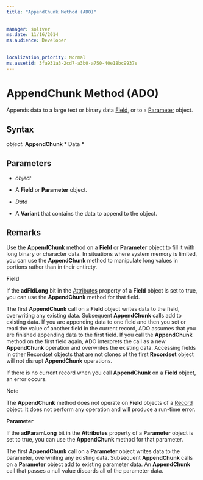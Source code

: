 ```yaml
---
title: "AppendChunk Method (ADO)"
  
  
manager: soliver
ms.date: 11/16/2014
ms.audience: Developer
 
  
localization_priority: Normal
ms.assetid: 3fa931a3-2cd7-a3b0-a750-40e18bc9937e
---
```


# AppendChunk Method (ADO)

Appends data to a large text or binary data [Field](field-object-ado.md), or to a [Parameter](parameter-object-ado.md) object. 
  
## Syntax

 *object.* **AppendChunk** * Data * 
  
## Parameters

-  *object* 
    
- A **Field** or **Parameter** object. 
    
-  *Data* 
    
- A **Variant** that contains the data to append to the object. 
    
## Remarks

Use the **AppendChunk** method on a **Field** or **Parameter** object to fill it with long binary or character data. In situations where system memory is limited, you can use the **AppendChunk** method to manipulate long values in portions rather than in their entirety. 
  
 **Field**
  
If the **adFldLong** bit in the [Attributes](attributes-property-ado.md) property of a **Field** object is set to true, you can use the **AppendChunk** method for that field. 
  
The first **AppendChunk** call on a **Field** object writes data to the field, overwriting any existing data. Subsequent **AppendChunk** calls add to existing data. If you are appending data to one field and then you set or read the value of another field in the current record, ADO assumes that you are finished appending data to the first field. If you call the **AppendChunk** method on the first field again, ADO interprets the call as a new **AppendChunk** operation and overwrites the existing data. Accessing fields in other [Recordset](recordset-object-ado.md) objects that are not clones of the first **Recordset** object will not disrupt **AppendChunk** operations. 
  
If there is no current record when you call **AppendChunk** on a **Field** object, an error occurs. 
  
> [!NOTE]
> The **AppendChunk** method does not operate on **Field** objects of a [Record](record-object-ado.md) object. It does not perform any operation and will produce a run-time error. 
  
 **Parameter**
  
If the **adParamLong** bit in the **Attributes** property of a **Parameter** object is set to true, you can use the **AppendChunk** method for that parameter. 
  
The first **AppendChunk** call on a **Parameter** object writes data to the parameter, overwriting any existing data. Subsequent **AppendChunk** calls on a **Parameter** object add to existing parameter data. An **AppendChunk** call that passes a null value discards all of the parameter data. 
  

